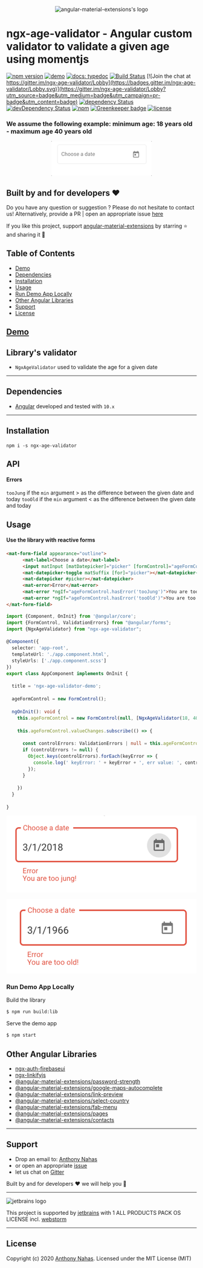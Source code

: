 <p align="center">
  <img alt="angular-material-extensions's logo"
   height="256px" width="256px" style="text-align: center;" 
   src="https://cdn.jsdelivr.net/gh/angular-material-extensions/select-country@master/assets/angular-material-extensions-logo.svg">
</p>

# ngx-age-validator - Angular custom validator to validate a given age using momentjs

[![npm version](https://badge.fury.io/js//ngx-age-validator.svg)](https://badge.fury.io/js/ngx-age-validator)
[![demo](https://img.shields.io/badge/demo-online-ed1c46.svg)](https://anthonynahas.github.io/ngx-age-validator)
[![docs: typedoc](https://img.shields.io/badge/docs-typedoc-4D0080.svg)](https://anthonynahas.github.io/ngx-age-validator/doc/index.html)
[![Build Status](https://travis-ci.org/AnthonyNahas/ngx-age-validator.svg?branch=master)](https://travis-ci.org/AnthonyNahas/ngx-age-validator)
[![Join the chat at https://gitter.im/ngx-age-validator/Lobby](https://badges.gitter.im/ngx-age-validator/Lobby.svg)](https://gitter.im/ngx-age-validator/Lobby?utm_source=badge&utm_medium=badge&utm_campaign=pr-badge&utm_content=badge)
[![dependency Status](https://david-dm.org/anthonynahas/ngx-age-validator/status.svg)](https://david-dm.org/anthonynahas/ngx-age-validator)
[![devDependency Status](https://david-dm.org/anthonynahas/ngx-age-validator/dev-status.svg?branch=master)](https://david-dm.org/anthonynahas/ngx-age-validator#info=devDependencies)
[![npm](https://img.shields.io/npm/dt/ngx-age-validator.svg?style=flat-square)](https://www.npmjs.com/package/ngx-age-validator)
[![Greenkeeper badge](https://badges.greenkeeper.io/AnthonyNahas/ngx-age-validator.svg)](https://greenkeeper.io/)
[![license](https://img.shields.io/github/license/anthonynahas/ngx-age-validator.svg?style=flat-square)](https://github.com/AnthonyNahas/ngx-age-validator/blob/master/LICENSE)

### We assume the following example: minimum age: 18 years old - maximum age 40 years old

<p align="center">
  <img alt="@angular-material-extensions/select-country demonstration" style="text-align: center;"
   src="https://raw.githubusercontent.com/anthonynahas/ngx-age-validator/HEAD/assets/v1/ex1.gif">
</p>


## Built by and for developers :heart:
Do you have any question or suggestion ? Please do not hesitate to contact us!
Alternatively, provide a PR | open an appropriate issue [here](https://github.com/angular-material-extensions/select-country/issues)

If you like this project, support [angular-material-extensions](https://github.com/angular-material-extensions) 
by starring :star: and sharing it :loudspeaker:

## Table of Contents
- [Demo](#demo)
- [Dependencies](#dependencies)
- [Installation](#installation)
- [Usage](#usage)
- [Run Demo App Locally](#run-demo-app-locally)
- [Other Angular Libraries](#other-angular-libraries)
- [Support](#support)
- [License](#license)

<a name="demo"/>

## [Demo](https://anthonynahas.github.io/ngx-age-validator)



## Library's validator

- `NgxAgeValidator` used to validate the age for a given date 


---

<a name="dependencies"/>

## Dependencies
* [Angular](https://angular.io) developed and tested with `10.x`

---

<a name="installation"/>

##  Installation
  

```shell
npm i -s ngx-age-validator
```


<a name="api"/>

## API

#### Errors

`tooJung` if the `min` argument > as the difference between the given date and today
`tooOld` if the `min` argument < as the difference between the given date and today



<a name="usage"/>

## Usage


#### Use the library with reactive forms 



```html
<mat-form-field appearance="outline">
      <mat-label>Choose a date</mat-label>
      <input matInput [matDatepicker]="picker" [formControl]="ageFormControl">
      <mat-datepicker-toggle matSuffix [for]="picker"></mat-datepicker-toggle>
      <mat-datepicker #picker></mat-datepicker>
      <mat-error>Error</mat-error>
      <mat-error *ngIf="ageFormControl.hasError('tooJung')">You are too jung!</mat-error>
      <mat-error *ngIf="ageFormControl.hasError('tooOld')">You are too old!</mat-error>
</mat-form-field>
```



```typescript
import {Component, OnInit} from '@angular/core';
import {FormControl, ValidationErrors} from "@angular/forms";
import {NgxAgeValidator} from "ngx-age-validator";

@Component({
  selector: 'app-root',
  templateUrl: './app.component.html',
  styleUrls: ['./app.component.scss']
})
export class AppComponent implements OnInit {

  title = 'ngx-age-validator-demo';

  ageFormControl = new FormControl();

  ngOnInit(): void {
    this.ageFormControl = new FormControl(null, [NgxAgeValidator(18, 40)])

    this.ageFormControl.valueChanges.subscribe(() => {

      const controlErrors: ValidationErrors | null = this.ageFormControl.errors;
      if (controlErrors != null) {
        Object.keys(controlErrors).forEach(keyError => {
          console.log(' keyError: ' + keyError + ', err value: ', controlErrors[keyError]);
        });
      }

    })
  }

}

```

<p align="center">
  <img alt="@angular-material-extensions/select-country demonstration" style="text-align: center;"
   src="https://raw.githubusercontent.com/anthonynahas/ngx-age-validator/HEAD/assets/v1/tooJung.png">
</p>


<p align="center">
  <img alt="@angular-material-extensions/select-country demonstration" style="text-align: center;"
   src="https://raw.githubusercontent.com/anthonynahas/ngx-age-validator/HEAD/assets/v1/tooOld.png">
</p>

<a name="run-demo-app-locally"/>

###  Run Demo App Locally


Build the library

```bash
$ npm run build:lib
```

Serve the demo app

```bash
$ npm start
```



## Other Angular Libraries
- [ngx-auth-firebaseui](https://github.com/AnthonyNahas/ngx-auth-firebaseui)
- [ngx-linkifyjs](https://github.com/AnthonyNahas/ngx-linkifyjs)
- [@angular-material-extensions/password-strength](https://github.com/angular-material-extensions/password-strength)
- [@angular-material-extensions/google-maps-autocomplete](https://github.com/angular-material-extensions/google-maps-autocomplete)
- [@angular-material-extensions/link-preview](https://github.com/angular-material-extensions/link-preview)
- [@angular-material-extensions/select-country](https://github.com/angular-material-extensions/select-country)
- [@angular-material-extensions/fab-menu](https://github.com/angular-material-extensions/fab-menu)
- [@angular-material-extensions/pages](https://github.com/angular-material-extensions/pages)
- [@angular-material-extensions/contacts](https://github.com/angular-material-extensions/contacts)
---

<a name="support"/>

## Support
+ Drop an email to: [Anthony Nahas](mailto:anthony.na@hotmail.de)
+ or open an appropriate [issue](https://github.com/angular-material-extensions/select-country/issues)
+ let us chat on [Gitter](https://gitter.im/angular-material-extensions/Lobby)
 
 Built by and for developers :heart: we will help you :punch:

---

![jetbrains logo](https://raw.githubusercontent.com/angular-material-extensions/select-country/HEAD/assets/jetbrains-variant-4_logos/jetbrains-variant-4.png)

This project is supported by [jetbrains](https://www.jetbrains.com/) with 1 ALL PRODUCTS PACK OS LICENSE incl. [webstorm](https://www.jetbrains.com/webstorm)

---

<a name="license"/>

## License

Copyright (c) 2020 [Anthony Nahas](https://github.com/AnthonyNahas). Licensed under the MIT License (MIT)

